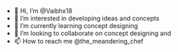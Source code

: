 - 👋 Hi, I’m @Vaibhx18
- 👀 I’m interested in developing ideas and concepts
- 🌱 I’m currently learning concept designing
- 💞️ I’m looking to collaborate on concept designing and 
- 📫 How to reach me @the_meandering_chef

<!---
Vaibhx18/Vaibhx18 is a ✨ special ✨ repository because its `README.md` (this file) appears on your GitHub profile.
You can click the Preview link to take a look at your changes.
--->
